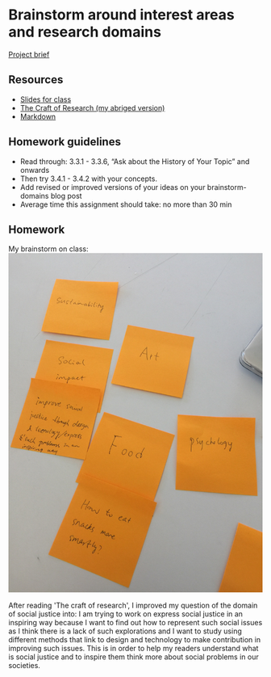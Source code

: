 # Brainstorm around interest areas and research domains
[Project brief](https://docs.google.com/a/newschool.edu/document/d/1LD6-bFtYp8ZbregL_8YHhkHAm6EwyQelnKf2WNhC5zQ/edit?usp=sharing)

## Resources
* [Slides for class](https://swipe.to/8079dr)
* [The Craft of Research (my abriged version)](https://github.com/binaricorn/mfadt-majorstudio-1/blob/master/Additional%20Readings/The%20Craft%20of%20Research%20-%20Abridged.pdf)
* [Markdown](https://github.com/adam-p/markdown-here/wiki/Markdown-Cheatsheet#lists)

## Homework guidelines
* Read through: 3.3.1 - 3.3.6, “Ask about the History of Your Topic” and onwards
* Then try 3.4.1 - 3.4.2 with your concepts.
* Add revised or improved versions of your ideas on your brainstorm-domains blog post
* Average time this assignment should take: no more than 30 min


## Homework
My brainstorm on class:
![Img](1d/10.JPG)

After reading 'The craft of research', I improved my question of the domain of social justice into:
I am trying to work on express social justice in an inspiring way because I want to find out how to represent such social issues as I think there is a lack of such explorations and I want to study using different methods that link to design and technology to make contribution in improving such issues. This is in order to help my readers understand what is social justice and to inspire them think more about social problems in our societies.
